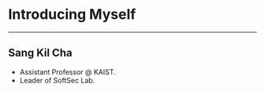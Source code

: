 # Introducing Myself

---

## Sang Kil Cha

- Assistant Professor @ KAIST.
- Leader of SoftSec Lab.
